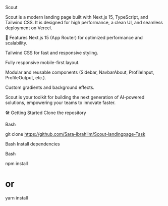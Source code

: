 Scout


Scout is a modern landing page built with Next.js 15, TypeScript, and Tailwind CSS. It is designed for high performance, a clean UI, and seamless deployment on Vercel.

🚀 Features
Next.js 15 (App Router) for optimized performance and scalability.

Tailwind CSS for fast and responsive styling.

Fully responsive mobile-first layout.

Modular and reusable components (Sidebar, NavbarAbout, ProfileInput, ProfileOutput, etc.).

Custom gradients and background effects.

Scout is your toolkit for building the next generation of AI-powered solutions, empowering your teams to innovate faster.

🛠️ Getting Started
Clone the repository

Bash

git clone https://github.com/Sara-ibrahiim/Scout-landingpage-Task


Bash
Install dependencies

Bash

npm install
# or
yarn install
